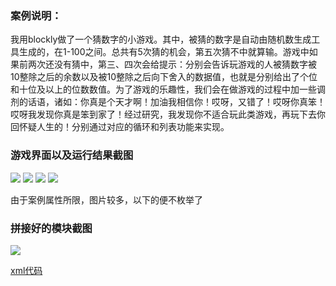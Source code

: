 ### 案例说明：

我用blockly做了一个猜数字的小游戏。其中，被猜的数字是自动由随机数生成工具生成的，在1-100之间。总共有5次猜的机会，第五次猜不中就算输。游戏中如果前两次还没有猜中，第三、四次会给提示：分别会告诉玩游戏的人被猜数字被10整除之后的余数以及被10整除之后向下舍入的数据值，也就是分别给出了个位和十位及以上的位数数值。为了游戏的乐趣性，我们会在做游戏的过程中加一些调剂的话语，诸如：你真是个天才啊！加油我相信你！哎呀，又错了！哎呀你真笨！哎呀我发现你真是笨到家了！经过研究，我发现你不适合玩此类游戏，再玩下去你回怀疑人生的！分别通过对应的循环和列表功能来实现。

### 游戏界面以及运行结果截图

![](/assets/田世成截图1.jpg)
![](/assets/田世成截图2.jpg)
![](/assets/田世成截图3.jpg)
![](/assets/田世成截图4.jpg)

由于案例属性所限，图片较多，以下的便不枚举了

### 拼接好的模块截图

![](/assets/田世成截图5.jpg)

[xml代码](https://raw.githubusercontent.com/hopeful0/LZURobot1/master/Blockly%20Programs/%E7%94%B0%E4%B8%96%E6%88%90.xml)